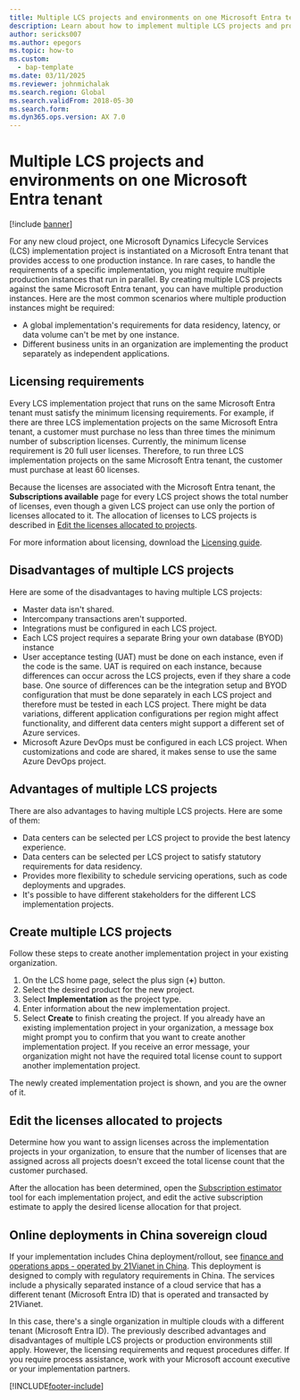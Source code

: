 ```yaml
---
title: Multiple LCS projects and environments on one Microsoft Entra tenant
description: Learn about how to implement multiple LCS projects and production environments on the same Microsoft Entra tenant.
author: sericks007
ms.author: epegors
ms.topic: how-to
ms.custom: 
  - bap-template
ms.date: 03/11/2025
ms.reviewer: johnmichalak
ms.search.region: Global
ms.search.validFrom: 2018-05-30
ms.search.form:  
ms.dyn365.ops.version: AX 7.0
---
```


# Multiple LCS projects and environments on one Microsoft Entra tenant

[!include [banner](../../../finance/includes/banner.md)]

For any new cloud project, one Microsoft Dynamics Lifecycle Services (LCS) implementation project is instantiated on a Microsoft Entra tenant that provides access to one production instance. In rare cases, to handle the requirements of a specific implementation, you might require multiple production instances that run in parallel. By creating multiple LCS projects against the same Microsoft Entra tenant, you can have multiple production instances. Here are the most common scenarios where multiple production instances might be required:

- A global implementation's requirements for data residency, latency, or data volume can't be met by one instance.
- Different business units in an organization are implementing the product separately as independent applications.

## Licensing requirements

Every LCS implementation project that runs on the same Microsoft Entra tenant must satisfy the minimum licensing requirements. For example, if there are three LCS implementation projects on the same Microsoft Entra tenant, a customer must purchase no less than three times the minimum number of subscription licenses. Currently, the minimum license requirement is 20 full user licenses. Therefore, to run three LCS implementation projects on the same Microsoft Entra tenant, the customer must purchase at least 60 licenses.

Because the licenses are associated with the Microsoft Entra tenant, the **Subscriptions available** page for every LCS project shows the total number of licenses, even though a given LCS project can use only the portion of licenses allocated to it. The allocation of licenses to LCS projects is described in [Edit the licenses allocated to projects](#edit-the-licenses-allocated-to-projects).

For more information about licensing, download the [Licensing guide](https://go.microsoft.com/fwlink/?LinkId=866544&clcid=0x409).

## Disadvantages of multiple LCS projects

Here are some of the disadvantages to having multiple LCS projects:

- Master data isn't shared.
- Intercompany transactions aren't supported.
- Integrations must be configured in each LCS project.
- Each LCS project requires a separate Bring your own database (BYOD) instance
- User acceptance testing (UAT) must be done on each instance, even if the code is the same. UAT is required on each instance, because differences can occur across the LCS projects, even if they share a code base. One source of differences can be the integration setup and BYOD configuration that must be done separately in each LCS project and therefore must be tested in each LCS project. There might be data variations, different application configurations per region might affect functionality, and different data centers might support a different set of Azure services.
- Microsoft Azure DevOps must be configured in each LCS project. When customizations and code are shared, it makes sense to use the same Azure DevOps project.

## Advantages of multiple LCS projects

There are also advantages to having multiple LCS projects. Here are some of them:

- Data centers can be selected per LCS project to provide the best latency experience.
- Data centers can be selected per LCS project to satisfy statutory requirements for data residency.
- Provides more flexibility to schedule servicing operations, such as code deployments and upgrades.
- It's possible to have different stakeholders for the different LCS implementation projects.

## Create multiple LCS projects

Follow these steps to create another implementation project in your existing organization.

1. On the LCS home page, select the plus sign (**+**) button.
2. Select the desired product for the new project.
3. Select **Implementation** as the project type.
4. Enter information about the new implementation project.
5. Select **Create** to finish creating the project. If you already have an existing implementation project in your organization, a message box might prompt you to confirm that you want to create another implementation project. If you receive an error message, your organization might not have the required total license count to support another implementation project.

The newly created implementation project is shown, and you are the owner of it.

## Edit the licenses allocated to projects

Determine how you want to assign licenses across the implementation projects in your organization, to ensure that the number of licenses that are assigned across all projects doesn't exceed the total license count that the customer purchased.

After the allocation has been determined, open the [Subscription estimator](../lifecycle-services/subscription-estimator.md) tool for each implementation project, and edit the active subscription estimate to apply the desired license allocation for that project.

## Online deployments in China sovereign cloud

If your implementation includes China deployment/rollout, see [finance and operations apps - operated by 21Vianet in China](../../fin-ops/deployment/china-local-deployment.md). This deployment is designed to comply with regulatory requirements in China. The services include a physically separated instance of a cloud service that has a different tenant (Microsoft Entra ID) that is operated and transacted by 21Vianet.

In this case, there's a single organization in multiple clouds with a different tenant (Microsoft Entra ID). The previously described advantages and disadvantages of multiple LCS projects or production environments still apply. However, the licensing requirements and request procedures differ. If you require process assistance, work with your Microsoft account executive or your implementation partners.

[!INCLUDE[footer-include](../../../includes/footer-banner.md)]

